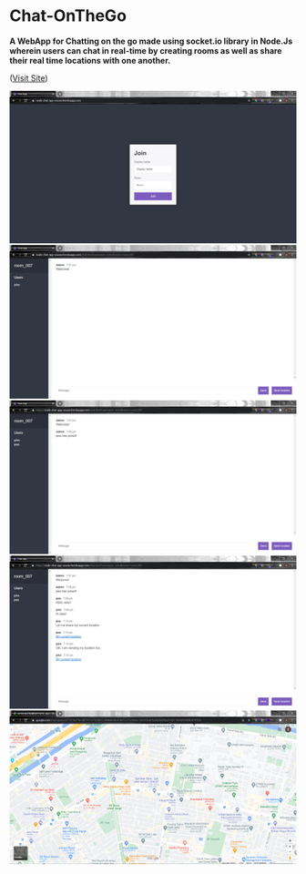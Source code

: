 # Chat-OnTheGo
**A WebApp for Chatting on the go made using socket.io library in Node.Js wherein users can chat in real-time by creating rooms as well as share their real time locations with one another.** 

([Visit Site](https://node-chat-app-sourav.herokuapp.com/))

![im](/images/img1.PNG)
![im](/images/img2.PNG)
![im](/images/img3.PNG)
![im](/images/img4.PNG)
![im](/images/img5.PNG)
